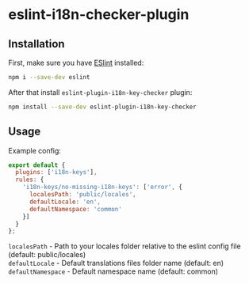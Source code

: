 # eslint-i18n-checker-plugin

## Installation

First, make sure you have [ESlint](https://www.npmjs.com/package/eslint) installed:
```bash
npm i --save-dev eslint
```

After that install `eslint-plugin-i18n-key-checker` plugin:
```bash
npm install --save-dev eslint-plugin-i18n-key-checker
```

## Usage

Example config:

```js
export default {
  plugins: ['i18n-keys'],
  rules: {
    'i18n-keys/no-missing-i18n-keys': ['error', {
      localesPath: 'public/locales',
      defaultLocale: 'en',
      defaultNamespace: 'common'
    }]
  }
};

```

`localesPath` - Path to your locales folder relative to the eslint config file (default: public/locales) \
`defaultLocale` - Default translations files folder name (default: en) \
`defaultNamespace` - Default namespace name (default: common)
